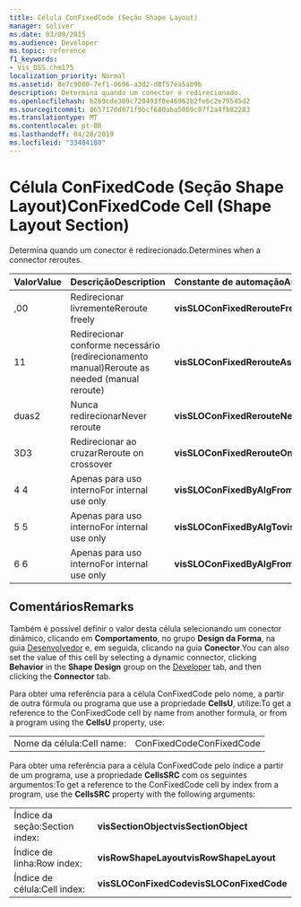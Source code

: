 ```yaml
---
title: Célula ConFixedCode (Seção Shape Layout)
manager: soliver
ms.date: 03/09/2015
ms.audience: Developer
ms.topic: reference
f1_keywords:
- Vis_DSS.chm175
localization_priority: Normal
ms.assetid: 8e7c9080-7ef1-0696-a3d2-d8f57ea5ab9b
description: Determina quando um conector é redirecionado.
ms.openlocfilehash: b2b9cde309c720493f0e46962b2fe6c2e79545d2
ms.sourcegitcommit: 8657170d071f9bcf680aba50b9c07f2a4fb82283
ms.translationtype: MT
ms.contentlocale: pt-BR
ms.lasthandoff: 04/28/2019
ms.locfileid: "33404180"
---
```

# <a name="confixedcode-cell-shape-layout-section"></a><span data-ttu-id="18206-103">Célula ConFixedCode (Seção Shape Layout)</span><span class="sxs-lookup"><span data-stu-id="18206-103">ConFixedCode Cell (Shape Layout Section)</span></span>

<span data-ttu-id="18206-104">Determina quando um conector é redirecionado.</span><span class="sxs-lookup"><span data-stu-id="18206-104">Determines when a connector reroutes.</span></span>
  
|<span data-ttu-id="18206-105">**Valor**</span><span class="sxs-lookup"><span data-stu-id="18206-105">**Value**</span></span>|<span data-ttu-id="18206-106">**Descrição**</span><span class="sxs-lookup"><span data-stu-id="18206-106">**Description**</span></span>|<span data-ttu-id="18206-107">**Constante de automação**</span><span class="sxs-lookup"><span data-stu-id="18206-107">**Automation constant**</span></span>|
|:-----|:-----|:-----|
|<span data-ttu-id="18206-108">,0</span><span class="sxs-lookup"><span data-stu-id="18206-108">0</span></span>  <br/> |<span data-ttu-id="18206-109">Redirecionar livremente</span><span class="sxs-lookup"><span data-stu-id="18206-109">Reroute freely</span></span>  <br/> |<span data-ttu-id="18206-110">**visSLOConFixedRerouteFreely**</span><span class="sxs-lookup"><span data-stu-id="18206-110">**visSLOConFixedRerouteFreely**</span></span> <br/> |
|<span data-ttu-id="18206-111">1</span><span class="sxs-lookup"><span data-stu-id="18206-111">1</span></span>  <br/> |<span data-ttu-id="18206-112">Redirecionar conforme necessário (redirecionamento manual)</span><span class="sxs-lookup"><span data-stu-id="18206-112">Reroute as needed (manual reroute)</span></span>  <br/> |<span data-ttu-id="18206-113">**visSLOConFixedRerouteAsNeeded**</span><span class="sxs-lookup"><span data-stu-id="18206-113">**visSLOConFixedRerouteAsNeeded**</span></span> <br/> |
|<span data-ttu-id="18206-114">duas</span><span class="sxs-lookup"><span data-stu-id="18206-114">2</span></span>  <br/> |<span data-ttu-id="18206-115">Nunca redirecionar</span><span class="sxs-lookup"><span data-stu-id="18206-115">Never reroute</span></span>  <br/> |<span data-ttu-id="18206-116">**visSLOConFixedRerouteNever**</span><span class="sxs-lookup"><span data-stu-id="18206-116">**visSLOConFixedRerouteNever**</span></span> <br/> |
|<span data-ttu-id="18206-117">3D</span><span class="sxs-lookup"><span data-stu-id="18206-117">3</span></span>  <br/> |<span data-ttu-id="18206-118">Redirecionar ao cruzar</span><span class="sxs-lookup"><span data-stu-id="18206-118">Reroute on crossover</span></span>  <br/> |<span data-ttu-id="18206-119">**visSLOConFixedRerouteOnCrossover**</span><span class="sxs-lookup"><span data-stu-id="18206-119">**visSLOConFixedRerouteOnCrossover**</span></span> <br/> |
|<span data-ttu-id="18206-120">4 </span><span class="sxs-lookup"><span data-stu-id="18206-120">4</span></span>  <br/> |<span data-ttu-id="18206-121">Apenas para uso interno</span><span class="sxs-lookup"><span data-stu-id="18206-121">For internal use only</span></span>  <br/> |<span data-ttu-id="18206-122">**visSLOConFixedByAlgFrom**</span><span class="sxs-lookup"><span data-stu-id="18206-122">**visSLOConFixedByAlgFrom**</span></span> <br/> |
|<span data-ttu-id="18206-123">5 </span><span class="sxs-lookup"><span data-stu-id="18206-123">5</span></span>  <br/> |<span data-ttu-id="18206-124">Apenas para uso interno</span><span class="sxs-lookup"><span data-stu-id="18206-124">For internal use only</span></span>  <br/> |<span data-ttu-id="18206-125">**visSLOConFixedByAlgTo**</span><span class="sxs-lookup"><span data-stu-id="18206-125">**visSLOConFixedByAlgTo**</span></span> <br/> |
|<span data-ttu-id="18206-126">6 </span><span class="sxs-lookup"><span data-stu-id="18206-126">6</span></span>  <br/> |<span data-ttu-id="18206-127">Apenas para uso interno</span><span class="sxs-lookup"><span data-stu-id="18206-127">For internal use only</span></span>  <br/> |<span data-ttu-id="18206-128">**visSLOConFixedByAlgFromTo**</span><span class="sxs-lookup"><span data-stu-id="18206-128">**visSLOConFixedByAlgFromTo**</span></span> <br/> |
   
## <a name="remarks"></a><span data-ttu-id="18206-129">Comentários</span><span class="sxs-lookup"><span data-stu-id="18206-129">Remarks</span></span>

<span data-ttu-id="18206-130">Também é possível definir o valor desta célula selecionando um conector dinâmico, clicando em **Comportamento**, no grupo **Design da Forma**, na guia [Desenvolvedor](run-in-developer-mode-display-the-developer-tab.md) e, em seguida, clicando na guia **Conector**.</span><span class="sxs-lookup"><span data-stu-id="18206-130">You can also set the value of this cell by selecting a dynamic connector, clicking **Behavior** in the **Shape Design** group on the [Developer](run-in-developer-mode-display-the-developer-tab.md) tab, and then clicking the **Connector** tab.</span></span> 
  
<span data-ttu-id="18206-131">Para obter uma referência para a célula ConFixedCode pelo nome, a partir de outra fórmula ou programa que use a propriedade **CellsU**, utilize:</span><span class="sxs-lookup"><span data-stu-id="18206-131">To get a reference to the ConFixedCode cell by name from another formula, or from a program using the **CellsU** property, use:</span></span> 
  
|||
|:-----|:-----|
|<span data-ttu-id="18206-132">Nome da célula:</span><span class="sxs-lookup"><span data-stu-id="18206-132">Cell name:</span></span>  <br/> |<span data-ttu-id="18206-133">ConFixedCode</span><span class="sxs-lookup"><span data-stu-id="18206-133">ConFixedCode</span></span>  <br/> |
   
<span data-ttu-id="18206-134">Para obter uma referência para a célula ConFixedCode pelo índice a partir de um programa, use a propriedade **CellsSRC** com os seguintes argumentos:</span><span class="sxs-lookup"><span data-stu-id="18206-134">To get a reference to the ConFixedCode cell by index from a program, use the **CellsSRC** property with the following arguments:</span></span> 
  
|||
|:-----|:-----|
|<span data-ttu-id="18206-135">Índice da seção:</span><span class="sxs-lookup"><span data-stu-id="18206-135">Section index:</span></span>  <br/> |<span data-ttu-id="18206-136">**visSectionObject**</span><span class="sxs-lookup"><span data-stu-id="18206-136">**visSectionObject**</span></span> <br/> |
|<span data-ttu-id="18206-137">Índice de linha:</span><span class="sxs-lookup"><span data-stu-id="18206-137">Row index:</span></span>  <br/> |<span data-ttu-id="18206-138">**visRowShapeLayout**</span><span class="sxs-lookup"><span data-stu-id="18206-138">**visRowShapeLayout**</span></span> <br/> |
|<span data-ttu-id="18206-139">Índice de célula:</span><span class="sxs-lookup"><span data-stu-id="18206-139">Cell index:</span></span>  <br/> |<span data-ttu-id="18206-140">**visSLOConFixedCode**</span><span class="sxs-lookup"><span data-stu-id="18206-140">**visSLOConFixedCode**</span></span> <br/> |
   

